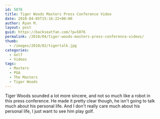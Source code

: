 ```yaml
---
id: 5076
title: Tiger Woods Masters Press Conference Video
date: 2010-04-05T15:16:22+00:00
author: Ryan M.
layout: post
guid: https://backseatfan.com/?p=5076
permalink: /2010/04/tiger-woods-masters-press-conference-videos/
thumb:
  - /images/2010/02/tigertalk.jpg
categories:
  - Golf
  - Videos
tags:
  - Masters
  - PGA
  - The Masters
  - Tiger Woods
---
```


<div class="entry">
  <p>
    Tiger Woods sounded a lot more sincere, and not so much like a robot in this press conference. He made it pretty clear though, he isn't going to talk much about his personal life. And I don't really care much about his personal life, I just want to see him play golf.
  </p>

  <p>
  </p>

  <p>
  </p>

  <p>
  </p>

  <p>
  </p>
</div>

